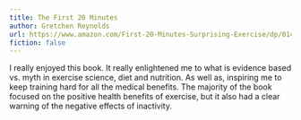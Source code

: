 ```yaml
---
title: The First 20 Minutes
author: Gretchen Reynolds 
url: https://www.amazon.com/First-20-Minutes-Surprising-Exercise/dp/0142196754
fiction: false
---
```


I really enjoyed this book. It really enlightened me to what is evidence based vs. myth in exercise science, diet and nutrition. As well as, inspiring me to keep training hard for all the medical benefits. The majority of the book focused on the positive health benefits of exercise, but it also had a clear warning  of the negative effects of inactivity.
